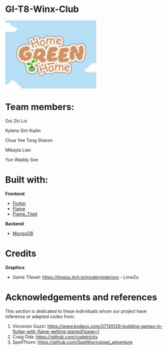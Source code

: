 # GI-T8-Winx-Club

!["Home Green Home"](Frontend/assets/images/home_green_home.jpg)

# Team members:
Ooi Zhi Lin

Kylene Sim Kailin

Chua Yee Tong Sharon

Mikayla Lian

Yun Waddy Soe

# Built with:
**Frontend**
- [Flutter](https://api.flutter.dev/)
- [Flame](https://pub.dev/packages/flame)
- [Flame_Tiled](https://pub.dev/packages/flame_tiled/example)

**Backend**
- [MongoDB](https://www.mongodb.com/docs/)
 
# Credits
**Graphics**
- Game Tileset: https://limezu.itch.io/moderninteriors - LimeZu

# Acknowledgements and references
This section is dedicated to these individuals whom our project have reference or adapted codes from:
1. Vincenzo Guzzi: https://www.kodeco.com/37130129-building-games-in-flutter-with-flame-getting-started?page=1
2. Craig Oda: https://github.com/codetricity
3. SpellThorn: https://github.com/Spellthorn/pixel_adventure
